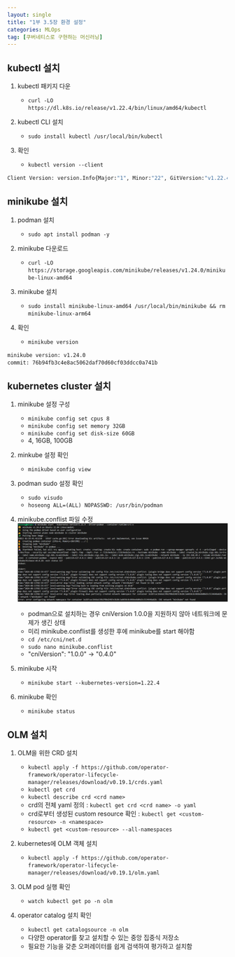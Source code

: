 ```yaml
---
layout: single
title: "1부 3.5장 환경 설정"
categories: MLOps
tag: [쿠버네티스로 구현하는 머신러닝]
---
```



## kubectl 설치

1. kubectl 패키지 다운
    - `curl -LO https://dl.k8s.io/release/v1.22.4/bin/linux/amd64/kubectl`

2. kubectl CLI 설치
    - `sudo install kubectl /usr/local/bin/kubectl`

3. 확인
    - `kubectl version --client`
```bash
Client Version: version.Info{Major:"1", Minor:"22", GitVersion:"v1.22.4", GitCommit:"b695d79d4f967c403a96986f1750a35eb75e75f1", GitTreeState:"clean", BuildDate:"2021-11-17T15:48:33Z", GoVersion:"go1.16.10", Compiler:"gc", Platform:"linux/amd64"}
```



## minikube 설치

1. podman 설치
    - `sudo apt install podman -y`

2. minikube 다운로드
    - `curl -LO https://storage.googleapis.com/minikube/releases/v1.24.0/minikube-linux-amd64`

3. minikube 설치
    - `sudo install minikube-linux-amd64 /usr/local/bin/minikube && rm minikube-linux-arm64`

4. 확인
    - `minikube version`

```bash
minikube version: v1.24.0
commit: 76b94fb3c4e8ac5062daf70d60cf03ddcc0a741b
```


## kubernetes cluster 설치
1. minikube 설정 구성
    - `minikube config set cpus 8`
    - `minikube config set memory 32GB`
    - `minikube config set disk-size 60GB`
    - 4, 16GB, 100GB

2. minkube 설정 확인
    - `minikube config view`

3. podman sudo 설정 확인 
    - `sudo visudo`
    - `hoseong ALL=(ALL) NOPASSWD: /usr/bin/podman`

4. minikube.conflist 파일 수정
    <img  src="/assets/posts/book/10.png" alt=""/>
    - podman으로 설치하는 경우 cniVersion 1.0.0을 지원하지 않아 네트워크에 문제가 생긴 상태
    - 미리 minikube.conflist를 생성한 후에 minikube를 start 해야함
    - `cd /etc/cni/net.d`
    - `sudo nano minikube.conflist`
    -  "cniVersion": "1.0.0" -> "0.4.0"

5. minikube 시작
    - `minikube start --kubernetes-version=1.22.4`

6. minikube 확인
    - `minikube status`


## OLM 설치
1. OLM을 위한 CRD 설치
    - `kubectl apply -f https://github.com/operator-framework/operator-lifecycle-manager/releases/download/v0.19.1/crds.yaml`
    - `kubectl get crd`
    - `kubectl describe crd <crd name>`
    - crd의 전체 yaml 정의 : `kubectl get crd <crd name> -o yaml` 
    - crd로부터 생성된 custom resource 확인 : `kubectl get <custom-resource> -n <namespace>`
    - `kubectl get <custom-resource> --all-namespaces`

2. kubernetes에 OLM 객체 설치
    - `kubectl apply -f https://github.com/operator-framework/operator-lifecycle-manager/releases/download/v0.19.1/olm.yaml`

3. OLM pod 실행 확인
    - `watch kubectl get po -n olm`

4. operator catalog 설치 확인
    - `kubectl get catalogsource -n olm`
    - 다양한 operator를 찾고 설치할 수 있는 중앙 집중식 저장소
    - 필요한 기능을 갖춘 오퍼레이터를 쉽게 검색하여 평가하고 설치함


    